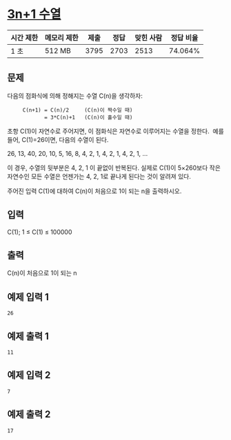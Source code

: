 # [3n+1 수열](https://www.acmicpc.net/problem/14920)

| 시간 제한 | 메모리 제한 | 제출 | 정답 | 맞힌 사람 | 정답 비율 |
| --- | --- | --- | --- | --- | --- |
| 1 초 | 512 MB | 3795 | 2703 | 2513 | 74.064% |

## 문제

다음의 점화식에 의해 정해지는 수열 C(n)을 생각하자:

```
     C(n+1) = C(n)/2     (C(n)이 짝수일 때)
            = 3*C(n)+1   (C(n)이 홀수일 때)

```

초항 C(1)이 자연수로 주어지면, 이 점화식은 자연수로 이루어지는 수열을 정한다.  예를 들어, C(1)=26이면, 다음의 수열이 된다.

26, 13, 40, 20, 10, 5, 16, 8, 4, 2, 1, 4, 2, 1, 4, 2, 1, ...

이 경우, 수열의 뒷부분은 4, 2, 1 이 끝없이 반복된다. 실제로 C(1)이 5×260보다 작은 자연수인 모든 수열은 언젠가는 4, 2, 1로 끝나게 된다는 것이 알려져 있다.

주어진 입력 C(1)에 대하여 C(n)이 처음으로 1이 되는 n을 출력하시오.

## 입력

C(1); 1 ≤ C(1) ≤ 100000

## 출력

C(n)이 처음으로 1이 되는 n

## 예제 입력 1

```
26

```

## 예제 출력 1

```
11

```

## 예제 입력 2

```
7

```

## 예제 출력 2

```
17
```
